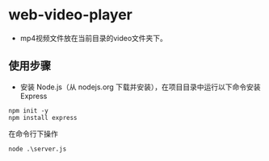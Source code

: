 # web-video-player


* mp4视频文件放在当前目录的video文件夹下。

## 使用步骤



- 安装 Node.js（从 nodejs.org 下载并安装），在项目目录中运行以下命令安装 Express
```
npm init -y
npm install express
```


在命令行下操作
```
node .\server.js
```
